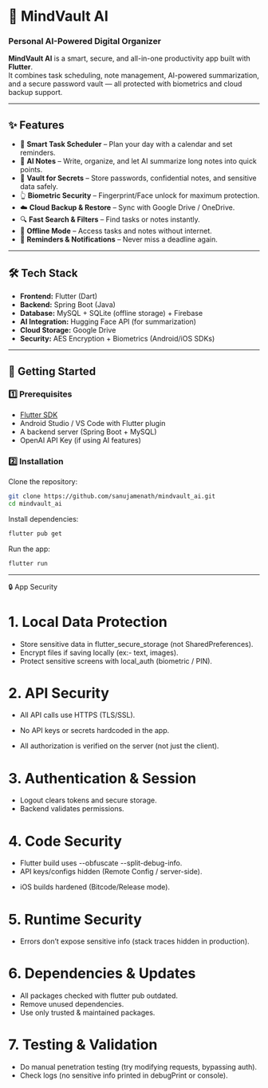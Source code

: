 # 🧠 MindVault AI  
### Personal AI-Powered Digital Organizer  

**MindVault AI** is a smart, secure, and all-in-one productivity app built with **Flutter**.  
It combines task scheduling, note management, AI-powered summarization, and a secure password vault — all protected with biometrics and cloud backup support.  

---

## ✨ Features  

- 📅 **Smart Task Scheduler** – Plan your day with a calendar and set reminders.  
- 📝 **AI Notes** – Write, organize, and let AI summarize long notes into quick points.  
- 🔐 **Vault for Secrets** – Store passwords, confidential notes, and sensitive data safely.  
- 👆 **Biometric Security** – Fingerprint/Face unlock for maximum protection.  
- ☁️ **Cloud Backup & Restore** – Sync with Google Drive / OneDrive.  
- 🔍 **Fast Search & Filters** – Find tasks or notes instantly.  
- 📶 **Offline Mode** – Access tasks and notes without internet.  
- 🔔 **Reminders & Notifications** – Never miss a deadline again.  

---

## 🛠️ Tech Stack  

- **Frontend:** Flutter (Dart)  
- **Backend:** Spring Boot (Java)  
- **Database:** MySQL + SQLite (offline storage) + Firebase <!--(online storage) -->
- **AI Integration:** Hugging Face API (for summarization)  
- **Cloud Storage:** Google Drive  
- **Security:** AES Encryption + Biometrics (Android/iOS SDKs)  

---

## 🚀 Getting Started  

### 1️⃣ Prerequisites  
- [Flutter SDK](https://docs.flutter.dev/get-started/install)  
- Android Studio / VS Code with Flutter plugin  
- A backend server (Spring Boot + MySQL)  
- OpenAI API Key (if using AI features)  

### 2️⃣ Installation  

Clone the repository:  
```bash
git clone https://github.com/sanujamenath/mindvault_ai.git
cd mindvault_ai
```  
Install dependencies: 
```bash
flutter pub get
```  
Run the app:
```bash
flutter run
``` 
---

🔒 App Security

# 1. Local Data Protection

 - Store sensitive data in flutter_secure_storage (not SharedPreferences).  
 - Encrypt files if saving locally (ex:- text, images).  
 - Protect sensitive screens with local_auth (biometric / PIN).  
 <!-- Block screenshots/recording with FlutterWindowManager.FLAG_SECURE. -->

 
# 2. API Security

 - All API calls use HTTPS (TLS/SSL).  
 <!-- SSL Pinning enabled (e.g. ssl_pinning_plugin). -->
 - No API keys or secrets hardcoded in the app.  
 <!-- Use short-lived tokens (JWT / OAuth2) + refresh tokens. -->
 - All authorization is verified on the server (not just the client).  

# 3. Authentication & Session

 - Logout clears tokens and secure storage.
 - Backend validates permissions.
 <!-- Session timeout or token expiry is enforced. -->

# 4. Code Security

 - Flutter build uses --obfuscate --split-debug-info.   
 - API keys/configs hidden (Remote Config / server-side).  
 <!-- Android Proguard/R8 enabled. -->
 - iOS builds hardened (Bitcode/Release mode).

# 5. Runtime Security

 <!-- Jailbreak/Root detection (with flutter_jailbreak_detection). -->
 <!-- Handle offline cache carefully (no sensitive logs). -->
 - Errors don’t expose sensitive info (stack traces hidden in production).  

 # 6. Dependencies & Updates 

 - All packages checked with flutter pub outdated.  
 - Remove unused dependencies.  
 - Use only trusted & maintained packages.  

# 7. Testing & Validation

 <!-- Run MobSF / APK Analyzer for static security checks. -->
 <!-- Test API with Burp Suite / Charles Proxy to confirm SSL pinning. -->
 - Do manual penetration testing (try modifying requests, bypassing auth).  
 - Check logs (no sensitive info printed in debugPrint or console).  